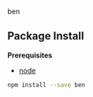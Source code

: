 ben

Package Install
---------------

**Prerequisites**
- [node](http://nodejs.org/)

```bash
npm install --save ben
```
